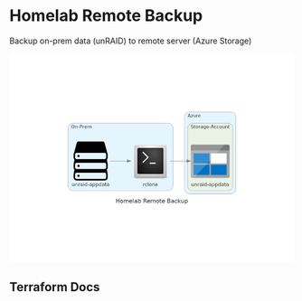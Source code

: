 # Homelab Remote Backup
Backup on-prem data (unRAID) to remote server (Azure Storage)

![diagram](diagrams/homelab_remote_backup.png)

## Terraform Docs
<!-- BEGINNING OF PRE-COMMIT-TERRAFORM DOCS HOOK -->

<!-- END OF PRE-COMMIT-TERRAFORM DOCS HOOK -->